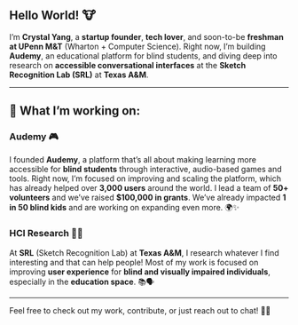## Hello World! 🐮

I’m **Crystal Yang**, a **startup founder**, **tech lover**, and soon-to-be **freshman at UPenn M&T** (Wharton + Computer Science). Right now, I’m building **Audemy**, an educational platform for blind students, and diving deep into research on **accessible conversational interfaces** at the **Sketch Recognition Lab (SRL)** at **Texas A&M**.

---

## 🚀 **What I’m working on:**

### **Audemy** 🎮  
I founded **Audemy**, a platform that’s all about making learning more accessible for **blind students** through interactive, audio-based games and tools. Right now, I’m focused on improving and scaling the platform, which has already helped over **3,000 users** around the world. I lead a team of **50+ volunteers** and we’ve raised **$100,000 in grants**. We’ve already impacted **1 in 50 blind kids** and are working on expanding even more. 🌍✨

### **HCI Research** 🧑‍🔬  
At **SRL** (Sketch Recognition Lab) at **Texas A&M**, I research whatever I find interesting and that can help people! Most of my work is focused on improving **user experience** for **blind and visually impaired individuals**, especially in the **education space**. 📚🗣️

---

Feel free to check out my work, contribute, or just reach out to chat! 💬🚀


<!--
**Crustaly/crustaly** is a ✨ _special_ ✨ repository because its `README.md` (this file) appears on your GitHub profile.

Here are some ideas to get you started:

- 🔭 I’m currently working on ...
- 🌱 I’m currently learning ...
- 👯 I’m looking to collaborate on ...
- 🤔 I’m looking for help with ...
- 💬 Ask me about ...
- 📫 How to reach me: ...
- 😄 Pronouns: ...
- ⚡ Fun fact: ...
-->
